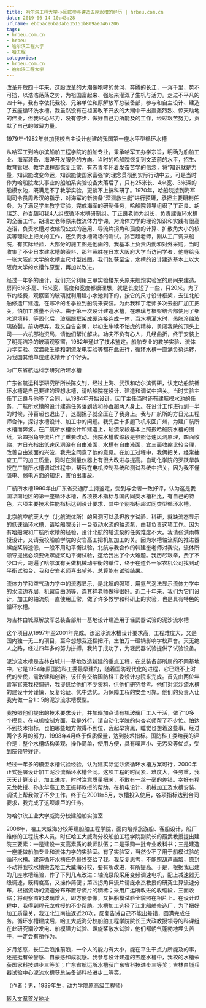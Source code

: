 ```yaml
---
title: 哈尔滨工程大学->回眸参与建造五座水槽的经历 | hrbeu.com.cn
date: 2019-06-14 10:43:28
urlname: ebb5ace6ba3ab515151b809ae3467206
tags: 
- hrbeu.com.cn
- hrbeu
- 哈尔滨工程大学
- 哈工程
categories:
- hrbeu.com.cn
- 哈尔滨工程大学
---
```



改革开放四十年来，这股改革的大潮像咆哮的黄河、奔腾的长江，一泻千里，势不可挡，以浩浩荡荡之势，为祖国富起来、强起来灌溉了生机与活力。走过不平凡的四十年，我有幸依托我校、兄弟单位和原解放军总装备部，参与和自主设计、建造了五座循环洗水槽。我虽然没有在祖国改革开放的大潮中干出轰轰烈烈、惊天动地的伟业，但我尽心尽力，没有停步，做好自己力所能及的工作，经过艰苦努力，贡献了自己的微薄力量。

1979年-1982年参加我校自主设计创建的我国第一座水平型循环水槽

从哈军工到哈尔滨船舶工程学院的船舶专业，秉承哈军工办学宗旨，明确为船舶工业、海军装备、海洋开发服务的方向。当时的哈船院恢复到文革前的水平，招生、教育管理、教学课程都恢复正常，有志青年怀着发奋苦学的信念，将“知识就是力量，知识能改变命运，知识能使国家富强”的理念贯彻到实际行动中去。可是当时作为哈船院龙头事业的船舶系实验设备太落后了，只有25米长、4米宽、3米深的船模水池，既满足不了教学实验，更谈不上搞科研了。1970年，哈船院接到海军副司令员周希汉的指示，对海军的新装备“深潜救生艇”进行预研，承担主要研制任务。为了满足学生教学实验，完成海军的研制任务，哈船院领导组织了丁正良、胡瑞芝、孙百超和我4人组成循环水槽研制组。丁正良老师为组长，负责建循环水槽的全面工作。胡瑞芝老师原来教流体力学课，对流体力学的理论知识和实践有很高造诣，负责水槽对收缩段公式的选用、导流片拐角和孤度的计算、扩散角大小的核实等理论上把关的工作，还负责水槽流场的测试。孙百超老师，刚从工厂调来船院，有实际经验，大部分的施工图是他画的。我基本上负责内勤和对外采购，当时收集了不少日本建水槽的资料，那年黄胜在日本大阪府大学当访问学者，他寄给我一张大阪府大学的水槽主尺寸型线图。我们如获至宝，水槽的设计建造基本上以大阪府大学的水槽作原型，再加以改进。

经过一年多的设计，我们充分利用三甲实验楼东头原来舰炮实验室的房间来建造。房间6米多高、15米宽，高度和宽度都很理想，就是长度短了一些，只20米。为了节约经费，观察窗的玻璃就利用建小水池剩下的，按它的尺寸设计框架，去江北船舶修造厂建造，在寒冷的冬季拉到船院来安装。为此我和丁老师多次去船厂加工把关，怕加工质量不合格。由于第一次设计建造水槽，在玻璃与框架结合部使用了细水泥填料，等固化后，玻璃跟框架成硬连接连成一体，当水槽灌水时，热胀冷缩玻璃破裂，前功尽弃。我又自告奋勇，以初生牛犊不怕虎的精神，勇闯我院的顶头上司——六机部物资局，请他们帮忙解决。功夫不负有心人，几经曲折，终于安装上了明亮洁净的玻璃观察窗，1982年通过了技术鉴定。船舶专业的教学实验、流体力学实验、深潜救生艇和潮流发电实验等都在此进行，循环水槽一直满负荷运转，为我国其他单位建水槽开了个好头。

为广东省航运科学研究所建水槽

广东省航运科学研究所所长陈文钊，经过上海、武汉和哈尔滨调研，认定哈船院循环水槽是自己要建的理想水槽，请哈船院在设计、建造和调试中把关。当时实验主任丁正良与他签了合同，从1984年开始设计。因丁主任当时还有建航模水池的任务，广航所水槽的设计建造任务落到我和孙百超两人身上。在设计工作进行到一半的时候，孙百超也退出了，这副担子就全压在了我身上。我与广航所的方日光工程师合作，探讨水槽设计、加工中的问题。我先后十多趟飞机来回广州，为建广航所水槽而奔波。在广航所水槽设计和建造上，轴流泵段基本上照搬哈船院水槽的图纸，第四拐角导流片作了重要改动。我院水槽收缩段是参照低速风洞原理，四面收缩，方日光指出低速风洞没有自由液面，水槽有自由液面，宜三面收缩比较合理，改善自由液面的兴波，我完全同意了他的意见。在加工过程中，我俩把关，经常抽查工厂的加工质量，同时在测量仪器上有很大改进与提高。自动化学院的罗跃华教授在广航所水槽调试过程中，帮我在电机控制系统和测试系统中把关，因为我不懂强电、弱电方面的知识，害怕出事故。

广航所水槽1990年由广东省交通厅主持鉴定，受到与会者一致好评，认为这是我国华南地区的第一座循环水槽，各项技术指标与国内同类水槽相比，有自己的特色，六项主要技术性能指标达到设计要求，其中个别指标超过同类型循环水槽。

北京航空航天大学（北航流体所）的风洞可以承担教学试验、科研，就缺流态显示的低速循环水槽，请哈船院设计一台驱动水流的轴流泵，由我负责这项工作。因为有哈船院和广航所水槽的经验，设计北航的轴流泵的任务难度不大。我请张洪雨教授设计，又请我校船舶学院的安岩高工把机加加工的关。因为水槽轴流泵的推进器螺旋桨转速低，一般不用动平衡试验，北航与我合作的韩建奎老师对我说，流体所领导提出必须要做螺旋桨动平衡试验，这给我出了个大难题。我历尽艰辛，费了不少口舌，跑遍了哈尔滨有关做机械动平衡的单位，终于在道外一家农机公司找到动平衡试验台，我和安岩老师喜出望外，总算能有试验结果。

流体力学和空气动力学中的流态显示，是北航的强项，用氩气泡法显示流体力学中的水流边界层、机翼自由涡等，连其祥老师做得很好。近二十年来，我们为它们设计，加工的轴流泵一直使用正常，做了许多教学和科研上的实验，也是具有特色的循环水槽。

为吉林白城原解放军总装备部卅一基地设计建造用于轻武器试验的泥沙流水槽

这个项目从1997年至2001年完成。该泥沙流水槽设计要求高，工程难度大，又是国内独一无二的项目，至今想想我还捏把汗，生怕万一砸锅影响学校声誉。天无绝人之路，经过四年多的努力拼搏，我终于成功了，为轻武器试验提供了试验设备。

泥沙流水槽是吉林白城卅一基地改造新建的重点工程，在总装备部所属的不同基地中，它是1954年原国防科工委最早建的，随着国防现代化的进程，它已跟不上时代的步伐，需改建和创新。该任务交给国防科工委设计总院来完成。首先由两位年青军官来我校调研，我提供给他们不少资料，供他们研究参考。他们对泥沙流水槽的建设十分谨慎，反复论证、优中选优。为保障工程的安全可靠。他们的负责人让我先做一台1：5的泥沙流水槽模型。

我按照他们提出的技术要求设计，并加班加点请有机玻璃厂工人干活，做了10多个模具。在电机控制方面，我是外行，请自动化学院的何杏老师帮了不少忙。怕达不到技术指标，也怕哪些地方做得不到位，我起早贪黑，睡觉也想着这些事。经过两个多月的努力，1998年4月终于保质保量，达到技术指标。国防科工委给我的评价是：整个水槽结构美观，操作简单，使用方便，具有噪声小、无污染等优点，受到院领导好评。

经过一年多的模型水槽试验经验，认为建实际泥沙流循环水槽方案可行，2000年正式签署设计加工泥沙流循环水槽合同。这项工程的时间紧、难度大，任务重，我天天计算设计、加工进度，时时注意质量把关，不敢有一丝一毫的差错。幸好有程元龙教授、孙永华高工及王振邦教授的帮助，在机电设计、机械加工及水槽安装、调试上帮我做了不少工作。终于在2001年5月，水槽投入使用，各项指标达到合同要求，我完成了这项艰巨的任务。

为哈尔滨工业大学威海分校建船舶实验室

2008年，哈工大威海分校筹建船舶工程学院，面向培养旅游船、客船设计，船厂维修的工程技术人员。时任哈工大威海分校船舶工程学院副院长的聂武教授提出建院三要素：一是建设一支高素质的教师队伍；二是采购一批专业教科书；三是建造一座能做船舶专业和流体力学的实验室。有了实验室，当然少不了用于船模试验的循环水槽。建造循环水槽任务最终交给了我。我反复思考，不能照葫芦画瓢，原封不动将我校水槽搬去哈工大威海分校，要有所改进，有所提高。于是，根据我已建的几座水槽经验，作了下列几点改进：轴流泵段采用变频调速电机，配上减速器无级调速，既精度高，又操作简便；第四拐角异流片请庞永杰教授的研究生算流速分布，根据流场的流速分布布置导流片的稠稀；采用广运所改进的收缩段，三面收缩；将观察窗的玻璃增大，即方便录像，又把船模试验全貌照在相片上。在设计过程中，我得到程元龙教授的不少帮助。水槽加工选择了江北船舶修造厂，为了把好加工质量关，我江北江南往返近20次，反复告诫自己不能出差错，圆满完成任务。循环水槽建成后，哈工大威海分校船舶工程学院院长王大政教授领导的科课组在此研究潮汐发电、船模阻力试验、螺旋桨敞水试验，他们都朝气蓬勃地埋头苦干，一定会有所作为。

岁月悠悠，长江后浪推前浪，一个人的能力有大小，能在平生干点力所能及的事，还是挺有荣誉感、自豪感和成就感。我参与设计建造的五座水槽中，我校的水槽荣获国家科技进步三等奖；广东省航运所水槽获广东省科技进步三等奖；吉林白城兵器试验中心泥流水槽获总装备部科技进步二等奖。

（作者：男，1939年生，动力学院原高级工程师）





[转入文章首发地址](http://gongxue.cn/news/2019/201906/news_195776.html)